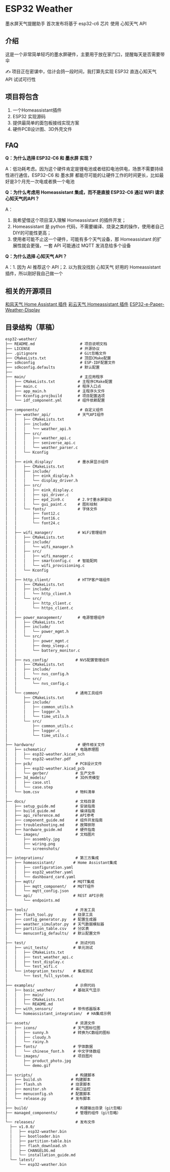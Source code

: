 # ESP32 Weather
墨水屏天气提醒助手
首次发布将基于 esp32-c6 芯片
使用 心知天气 API

## 介绍

这是一个非常简单轻巧的墨水屏硬件，主要用于放在家门口，提醒每天是否需要带伞

✍️ 项目正在密谋中，估计会鸽一段时间，我打算先实现 ESP32 直连心知天气 API 试试可行性

## 项目将包含
1. 一个Homeassistant插件
2. ESP32 实现源码
3. 提供最简单的面包板接线实现方案
4. 硬件PCB设计图、3D外壳文件

## FAQ
**Q：为什么选择 ESP32-C6 和 墨水屏 实现？**

A：低功耗考虑。因为这个硬件肯定是锂电池或者纽扣电池供电，场景不需要持续性进行通信，ESP32-C6 和 墨水屏 都能尽可能的让硬件工作的时间更长，比如最好是3个月充一次电或者换一个电池

**Q：为什么考虑用 Homeassistant 集成，而不是直接 ESP32-C6 通过 WIFI 请求 心知天气的API？**

A：
1. 我希望借这个项目深入理解 Homeassistant 的插件开发；
2. Homeassistant 是 python 代码，不需要编译、烧录之类的操作，使用者自己DIY的可能性更高；
3. 使用者可能不止这一个硬件，可能有多个天气设备，那 Homeassistant 的扩展性就会更强，一套 API 可能通过 MQTT 发消息给多个设备

**Q：为什么选择 心知天气 API？**

A：1. 因为 AI 推荐这个 API；2. 以为我没找到 心知天气 好用的 Homeassistant 插件，所以刚好我自己做一个

## 相关的开源项目
[和风天气 Home Assistant 插件](https://github.com/cheny95/qweather#%E5%92%8C%E9%A3%8E%E5%A4%A9%E6%B0%94-home-assistant-%E6%8F%92%E4%BB%B6)
[彩云天气 Homeassistant 插件](https://github.com/hasscc/tianqi)
[ESP32-e-Paper-Weather-Display](https://github.com/G6EJD/ESP32-e-Paper-Weather-Display)

## 目录结构（草稿）
```txt
esp32-weather/
├── README.md                    # 项目说明文档
├── LICENSE                      # 开源协议
├── .gitignore                   # Git忽略文件
├── CMakeLists.txt               # 顶层CMake配置
├── sdkconfig                    # ESP-IDF配置文件
├── sdkconfig.defaults           # 默认配置
├── 
├── main/                        # 主应用程序
│   ├── CMakeLists.txt          # 主程序CMake配置
│   ├── main.c                  # 程序入口点
│   ├── app_main.h              # 主程序头文件
│   ├── Kconfig.projbuild       # 项目配置选项
│   └── idf_component.yml       # 组件依赖配置
│
├── components/                  # 自定义组件
│   ├── weather_api/            # 天气API组件
│   │   ├── CMakeLists.txt
│   │   ├── include/
│   │   │   └── weather_api.h
│   │   ├── src/
│   │   │   ├── weather_api.c
│   │   │   ├── seniverse_api.c
│   │   │   └── weather_parser.c
│   │   └── Kconfig
│   │
│   ├── eink_display/           # 墨水屏显示组件
│   │   ├── CMakeLists.txt
│   │   ├── include/
│   │   │   ├── eink_display.h
│   │   │   └── display_driver.h
│   │   ├── src/
│   │   │   ├── eink_display.c
│   │   │   ├── spi_driver.c
│   │   │   ├── epd_2in9.c      # 2.9寸墨水屏驱动
│   │   │   └── gui_paint.c     # 图形绘制
│   │   └── fonts/              # 字体文件
│   │       ├── font12.c
│   │       ├── font16.c
│   │       └── font24.c
│   │
│   ├── wifi_manager/           # WiFi管理组件
│   │   ├── CMakeLists.txt
│   │   ├── include/
│   │   │   └── wifi_manager.h
│   │   ├── src/
│   │   │   ├── wifi_manager.c
│   │   │   ├── smartconfig.c   # 智能配网
│   │   │   └── wifi_provisioning.c
│   │   └── Kconfig
│   │
│   ├── http_client/            # HTTP客户端组件
│   │   ├── CMakeLists.txt
│   │   ├── include/
│   │   │   └── http_client.h
│   │   └── src/
│   │       ├── http_client.c
│   │       └── https_client.c
│   │
│   ├── power_management/       # 电源管理组件
│   │   ├── CMakeLists.txt
│   │   ├── include/
│   │   │   └── power_mgmt.h
│   │   └── src/
│   │       ├── power_mgmt.c
│   │       ├── deep_sleep.c
│   │       └── battery_monitor.c
│   │
│   ├── nvs_config/            # NVS配置管理组件
│   │   ├── CMakeLists.txt
│   │   ├── include/
│   │   │   └── nvs_config.h
│   │   └── src/
│   │       └── nvs_config.c
│   │
│   └── common/                # 通用工具组件
│       ├── CMakeLists.txt
│       ├── include/
│       │   ├── common_utils.h
│       │   ├── logger.h
│       │   └── time_utils.h
│       └── src/
│           ├── common_utils.c
│           ├── logger.c
│           └── time_utils.c
│
├── hardware/                   # 硬件相关文件
│   ├── schematic/             # 电路原理图
│   │   ├── esp32-weather.kicad_sch
│   │   └── esp32-weather.pdf
│   ├── pcb/                   # PCB设计文件
│   │   ├── esp32-weather.kicad_pcb
│   │   └── gerber/            # 生产文件
│   ├── 3d_models/             # 3D外壳模型
│   │   ├── case.stl
│   │   └── case.step
│   └── bom.csv                # 物料清单
│
├── docs/                      # 文档目录
│   ├── setup_guide.md         # 安装指南
│   ├── build_guide.md         # 编译指南
│   ├── api_reference.md       # API参考
│   ├── component_guide.md     # 组件开发指南
│   ├── troubleshooting.md     # 故障排除
│   ├── hardware_guide.md      # 硬件指南
│   └── images/                # 文档图片
│       ├── assembly.jpg
│       ├── wiring.png
│       └── screenshots/
│
├── integrations/              # 第三方集成
│   ├── homeassistant/        # Home Assistant集成
│   │   ├── configuration.yaml
│   │   ├── esp32_weather.yaml
│   │   └── dashboard_card.yaml
│   ├── mqtt/                 # MQTT集成
│   │   ├── mqtt_component/   # MQTT组件
│   │   └── mqtt_config.json
│   └── api/                  # REST API示例
│       └── endpoints.md
│
├── tools/                     # 开发工具
│   ├── flash_tool.py         # 烧录工具
│   ├── config_generator.py   # 配置生成器
│   ├── weather_simulator.py  # 天气数据模拟器
│   ├── partition_table.csv   # 分区表
│   └── menuconfig_defaults/  # 默认配置文件
│
├── test/                      # 测试代码
│   ├── unit_tests/           # 单元测试
│   │   ├── CMakeLists.txt
│   │   ├── test_weather_api.c
│   │   ├── test_display.c
│   │   └── test_wifi.c
│   └── integration_tests/    # 集成测试
│       └── test_full_system.c
│
├── examples/                  # 示例代码
│   ├── basic_weather/        # 基础天气显示
│   │   ├── main/
│   │   ├── CMakeLists.txt
│   │   └── README.md
│   ├── with_sensors/         # 带传感器版本
│   └── homeassistant_integration/  # HA集成示例
│
├── assets/                    # 资源文件
│   ├── icons/                # 天气图标位图
│   │   ├── sunny.h           # 转换为C数组的图标
│   │   ├── cloudy.h
│   │   └── rainy.h
│   ├── fonts/                # 字体数据
│   │   └── chinese_font.h    # 中文字体数组
│   └── images/               # 项目图片
│       ├── product_photo.jpg
│       └── demo.gif
│
├── scripts/                   # 构建脚本
│   ├── build.sh             # 构建脚本
│   ├── flash.sh             # 烧录脚本
│   ├── monitor.sh           # 串口监控
│   ├── menuconfig.sh        # 配置脚本
│   └── release.py           # 发布脚本
│
├── build/                     # 构建输出目录（git忽略）
├── managed_components/        # 管理的组件（git忽略）
│
└── releases/                  # 发布文件
  ├── v1.0.0/
  │   ├── esp32-weather.bin
  │   ├── bootloader.bin
  │   ├── partition-table.bin
  │   ├── flash_download.sh
  │   ├── CHANGELOG.md
  │   └── installation_guide.md
  └── latest/
      └── esp32-weather.bin
```
